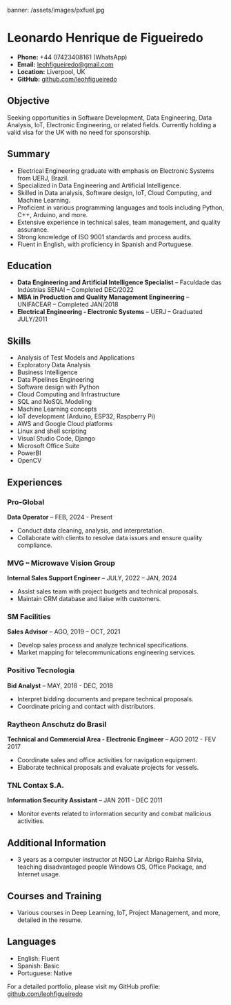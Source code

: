 banner: /assets/images/pxfuel.jpg

# Leonardo Henrique de Figueiredo

- **Phone:** +44 07423408161 (WhatsApp)
- **Email:** leohfigueiredo@gmail.com
- **Location:** Liverpool, UK
- **GitHub:** [github.com/leohfigueiredo](https://github.com/leohfigueiredo)

## Objective
Seeking opportunities in Software Development, Data Engineering, Data Analysis, IoT, Electronic Engineering, or related fields. Currently holding a valid visa for the UK with no need for sponsorship.

## Summary
- Electrical Engineering graduate with emphasis on Electronic Systems from UERJ, Brazil.
- Specialized in Data Engineering and Artificial Intelligence.
- Skilled in Data analysis, Software design, IoT, Cloud Computing, and Machine Learning.
- Proficient in various programming languages and tools including Python, C++, Arduino, and more.
- Extensive experience in technical sales, team management, and quality assurance.
- Strong knowledge of ISO 9001 standards and process audits.
- Fluent in English, with proficiency in Spanish and Portuguese.

## Education
- **Data Engineering and Artificial Intelligence Specialist** – Faculdade das Indústrias SENAI – Completed DEC/2022
- **MBA in Production and Quality Management Engineering** – UNIFACEAR – Completed JAN/2018
- **Electrical Engineering - Electronic Systems** – UERJ – Graduated JULY/2011

## Skills
- Analysis of Test Models and Applications
- Exploratory Data Analysis
- Business Intelligence
- Data Pipelines Engineering
- Software design with Python
- Cloud Computing and Infrastructure
- SQL and NoSQL Modeling
- Machine Learning concepts
- IoT development (Arduino, ESP32, Raspberry Pi)
- AWS and Google Cloud platforms
- Linux and shell scripting
- Visual Studio Code, Django
- Microsoft Office Suite
- PowerBI
- OpenCV

## Experiences
### Pro-Global
**Data Operator** – FEB, 2024 - Present
- Conduct data cleaning, analysis, and interpretation.
- Collaborate with clients to resolve data issues and ensure quality compliance.

### MVG – Microwave Vision Group
**Internal Sales Support Engineer** – JULY, 2022 – JAN, 2024
- Assist sales team with project budgets and technical proposals.
- Maintain CRM database and liaise with customers.

### SM Facilities
**Sales Advisor** – AGO, 2019 – OCT, 2021
- Develop sales process and analyze technical specifications.
- Market mapping for telecommunications engineering services.

### Positivo Tecnologia
**Bid Analyst** – MAY, 2018 - DEC, 2018
- Interpret bidding documents and prepare technical proposals.
- Coordinate pricing and contact with distributors.

### Raytheon Anschutz do Brasil
**Technical and Commercial Area - Electronic Engineer** – AGO 2012 - FEV 2017
- Coordinate sales and office activities for navigation equipment.
- Elaborate technical proposals and evaluate projects for vessels.

### TNL Contax S.A.
**Information Security Assistant** – JAN 2011 - DEC 2011
- Monitor events related to information security and combat malicious activities.

## Additional Information
- 3 years as a computer instructor at NGO Lar Abrigo Rainha Sílvia, teaching disadvantaged people Windows OS, Office Package, and Internet usage.

## Courses and Training
- Various courses in Deep Learning, IoT, Project Management, and more, detailed in the resume.

## Languages
- English: Fluent
- Spanish: Basic
- Portuguese: Native

For a detailed portfolio, please visit my GitHub profile: [github.com/leohfigueiredo](https://github.com/leohfigueiredo)
